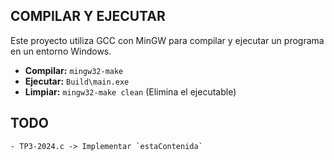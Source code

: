 ## COMPILAR Y EJECUTAR

Este proyecto utiliza GCC con MinGW para compilar y ejecutar un programa en un entorno Windows.

- **Compilar:** `mingw32-make`
- **Ejecutar:** `Build\main.exe`
- **Limpiar:** `mingw32-make clean` (Elimina el ejecutable)

## TODO

    - TP3-2024.c -> Implementar `estaContenida`